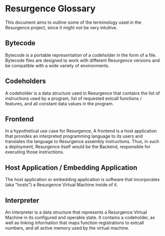 # Resurgence Glossary
This document aims to outline some of the terminology used in the Resurgence
project, since it might not be very intuitive.

## Bytecode
Bytecode is a portable representation of a codeholder in the form of a file.
Bytecode files are designed to work with different Resurgence versions and be
compatible with a wide variety of environments.

## Codeholders
A codeholder is a data structure used in Resurgence that contains the list of
instructions used by a program, list of requested extcall functions / features,
and all constant data values in the program.

## Frontend
In a hypothetical use case for Resurgence, A frontend is a host application
that provides an interpreted programming language to its users and translates
the language to Resurgence assembly instructions. Thus, in such a deployment,
Resurgence itself would be the Backend, responsible for executing those
instructions.

## Host Application / Embedding Application
The host application or embedding application is software that incorporates
(aka "hosts") a Resurgence Virtual Machine inside of it.

## Interpreter
An interpreter is a data structure that represents a Resurgence Virtual Machine
in its configured and operable state. It contains a codeholder, as well as
linking information that maps function registrations to extcall numbers, and
all active memory used by the virtual machine.

